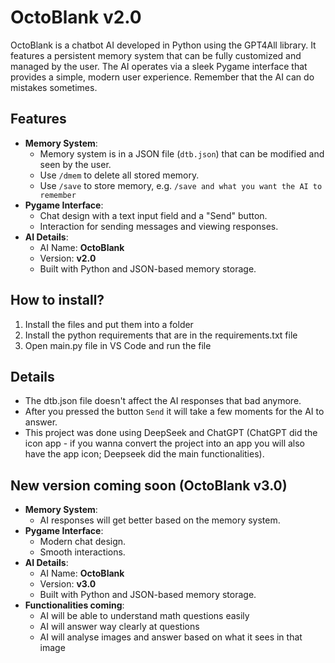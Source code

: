 # OctoBlank v2.0

OctoBlank is a chatbot AI developed in Python using the GPT4All library. It features a persistent memory system that can be fully customized and managed by the user. The AI operates via a sleek Pygame interface that provides a simple, modern user experience. Remember that the AI can do mistakes sometimes.

## Features
- **Memory System**: 
  - Memory system is in a JSON file (`dtb.json`) that can be modified and seen by the user.
  - Use `/dmem` to delete all stored memory.
  - Use `/save` to store memory, e.g. `/save and what you want the AI to remember`
- **Pygame Interface**: 
  - Chat design with a text input field and a "Send" button.
  - Interaction for sending messages and viewing responses.
- **AI Details**:
  - AI Name: **OctoBlank**
  - Version: **v2.0**
  - Built with Python and JSON-based memory storage.

## How to install?
1. Install the files and put them into a folder
2. Install the python requirements that are in the requirements.txt file
3. Open main.py file in VS Code and run the file

## Details
- The dtb.json file doesn't affect the AI responses that bad anymore.
- After you pressed the button `Send` it will take a few moments for the AI to answer.
- This project was done using DeepSeek and ChatGPT (ChatGPT did the icon app - if you wanna convert the project into an app you will also have the app icon; Deepseek did the main functionalities).

## New version coming soon (OctoBlank v3.0)
- **Memory System**:
  - AI responses will get better based on the memory system.
- **Pygame Interface**:
  - Modern chat design.
  - Smooth interactions.
- **AI Details**:
  - AI Name: **OctoBlank**
  - Version: **v3.0**
  - Built with Python and JSON-based memory storage.
- **Functionalities coming**:
  - AI will be able to understand math questions easily
  - AI will answer way clearly at questions
  - AI will analyse images and answer based on what it sees in that image

